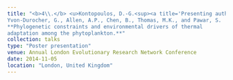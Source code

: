 ```yaml
---
title: "<b>4\\.</b> <u>Kontopoulos, D.-G.<sup><a title='Presenting author'>†</a></sup></u>, 
Yvon-Durocher, G., Allen, A.P., Chen, B., Thomas, M.K., and Pawar, S. 
**Phylogenetic constraints and environmental drivers of thermal 
adaptation among the phytoplankton.**"
collection: talks
type: "Poster presentation"
venue: Annual London Evolutionary Research Network Conference
date: 2014-11-05
location: "London, United Kingdom"
---
```

